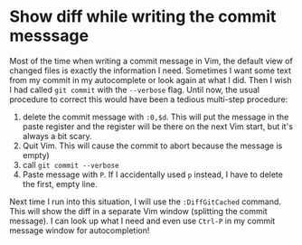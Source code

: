 # Show diff while writing the commit messsage

Most of the time when writing a commit message in Vim, the default view of
changed files is exactly the information I need. Sometimes I want some text from my commit in my autocomplete or look again at what I did. Then I wish I had called `git commit` with the `--verbose` flag. Until now, the usual procedure to correct this would have been a tedious multi-step procedure:

1. delete the commit message with `:0,$d`. This will put the message in the paste register and the register will be there on the next Vim start, but it's always a bit scary.
2. Quit Vim. This will cause the commit to abort because the message is empty)
3. call `git commit --verbose`
4. Paste message with `P`. If I accidentally used `p` instead, I have to
   delete the first, empty line.

Next time I run into this situation, I will use the `:DiffGitCached`
command. This will show the diff in a separate Vim window (splitting the
commit message). I can look up what I need and even use `Ctrl-P` in my
commit message window for autocompletion!
